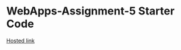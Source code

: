 # WebApps-Assignment-5 Starter Code
<a href="https://44-563-web-apps-s22.github.io/webapps-s22-assignment-5-manikantaarumilli/basic.html"> Hosted link
